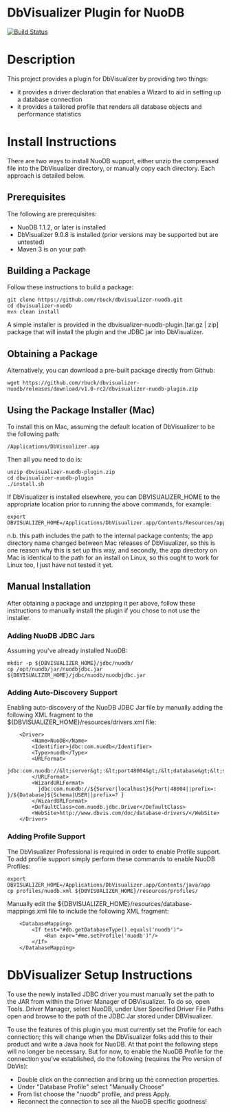 DbVisualizer Plugin for NuoDB
=============================

[<img src="https://api.travis-ci.org/rbuck/dbvisualizer-nuodb.png?branch=master" alt="Build Status" />](http://travis-ci.org/rbuck/dbvisualizer-nuodb)

# Description

This project provides a plugin for DbVisualizer by providing two things:

- it provides a driver declaration that enables a Wizard to aid in setting up a database connection
- it provides a tailored profile that renders all database objects and performance statistics


# Install Instructions

There are two ways to install NuoDB support, either unzip the compressed file
into the DbVisualizer directory, or manually copy each directory. Each approach
is detailed below.

## Prerequisites

The following are prerequisites:

- NuoDB 1.1.2, or later is installed
- DbVisualizer 9.0.8 is installed (prior versions may be supported but are untested)
- Maven 3 is on your path

## Building a Package

Follow these instructions to build a package:

    git clone https://github.com/rbuck/dbvisualizer-nuodb.git
    cd dbvisualizer-nuodb
    mvn clean install

A simple installer is provided in the dbvisualizer-nuodb-plugin.[tar.gz | zip]
package that will install the plugin and the JDBC jar into DbVisualizer.

## Obtaining a Package

Alternatively, you can download a pre-built package directly from Github:

    wget https://github.com/rbuck/dbvisualizer-nuodb/releases/download/v1.0-rc2/dbvisualizer-nuodb-plugin.zip

## Using the Package Installer (Mac)

To install this on Mac, assuming the default location of DbVisualizer to be the
following path:

    /Applications/DbVisualizer.app

Then all you need to do is:

    unzip dbvisualizer-nuodb-plugin.zip
    cd dbvisualizer-nuodb-plugin
    ./install.sh

If DbVisualizer is installed elsewhere, you can DBVISUALIZER_HOME to the appropriate
location prior to running the above commands, for example:

    export DBVISUALIZER_HOME=/Applications/DbVisualizer.app/Contents/Resources/app/

n.b. this path includes the path to the internal package contents; the app directory
name changed between Mac releases of DbVisualizer, so this is one reason why this
is set up this way, and secondly, the app directory on Mac is identical to the path
for an install on Linux, so this ought to work for Linux too, I just have not tested
it yet.

## Manual Installation

After obtaining a package and unzipping it per above, follow these instructions
to manually install the plugin if you chose to not use the installer.

### Adding NuoDB JDBC Jars

Assuming you've already installed NuoDB:

    mkdir -p ${DBVISUALIZER_HOME}/jdbc/nuodb/
    cp /opt/nuodb/jar/nuodbjdbc.jar ${DBVISUALIZER_HOME}/jdbc/nuodb/nuodbjdbc.jar

### Adding Auto-Discovery Support

Enabling auto-discovery of the NuoDB JDBC Jar file by manually adding the following
XML fragment to the ${DBVISUALIZER_HOME}/resources/drivers.xml file:

        <Driver>
            <Name>NuoDB</Name>
            <Identifier>jdbc:com.nuodb</Identifier>
            <Type>nuodb</Type>
            <URLFormat>
              jdbc:com.nuodb://&lt;server&gt;:&lt;port48004&gt;/&lt;database&gt;&lt;schema&gt;
            </URLFormat>
            <WizardURLFormat>
              jdbc:com.nuodb://${Server|localhost}${Port|48004||prefix=: }/${Database}${Schema|USER||prefix=? }
            </WizardURLFormat>
            <DefaultClass>com.nuodb.jdbc.Driver</DefaultClass>
            <WebSite>http://www.dbvis.com/doc/database-drivers/</WebSite>
        </Driver>

### Adding Profile Support

The DbVisualizer Professional is required in order to enable Profile support.
To add profile support simply perform these commands to enable NuoDB Profiles:

    export DBVISUALIZER_HOME=/Applications/DbVisualizer.app/Contents/java/app
    cp profiles/nuodb.xml ${DBVISUALIZER_HOME}/resources/profiles/

Manually edit the ${DBVISUALIZER_HOME}/resources/database-mappings.xml file to
include the following XML fragment:

        <DatabaseMapping>
            <If test="#db.getDatabaseType().equals('nuodb')">
                <Run expr="#me.setProfile('nuodb')"/>
            </If>
        </DatabaseMapping>

# DbVisualizer Setup Instructions

To use the newly installed JDBC driver you must manually set the path to the JAR
from within the Driver Manager of DBVisualizer. To do so, open Tools..Driver
Manager, select NuoDB, under User Specified Driver File Paths open and browse to
the path of the JDBC Jar stored under DBVisualizer.

To use the features of this plugin you must currently set the Profile for each
connection; this will change when the DbVisualizer folks add this to their product
and write a Java hook for NuoDB. At that point the following steps will no longer
be necessary. But for now, to enable the NuoDB Profile for the connection you've
established, do the following (requires the Pro version of DbVis):

- Double click on the connection and bring up the connection properties.
- Under "Database Profile" select "Manually Choose"
- From list choose the "nuodb" profile, and press Apply.
- Reconnect the connection to see all the NuoDB specific goodness!
